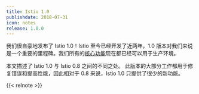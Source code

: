 ```yaml
---
title: Istio 1.0
publishdate: 2018-07-31
icon: notes
release: 1.0.0
---
```


我们很自豪地发布了 Istio 1.0！Istio 至今已经开发了近两年，1.0 版本对我们来说是一个重要的里程碑。我们所有的[核心功能](/zh/about/feature-stages/)现在都已经可以用于生产环境。

本文描述了 Istio 1.0 与 Istio 0.8 之间的不同之处。 此版本的大部分工作都用于修复错误和提高性能，因此相对于 0.8 来说，Istio 1.0 只提供了很少的新功能。

{{< relnote >}}
